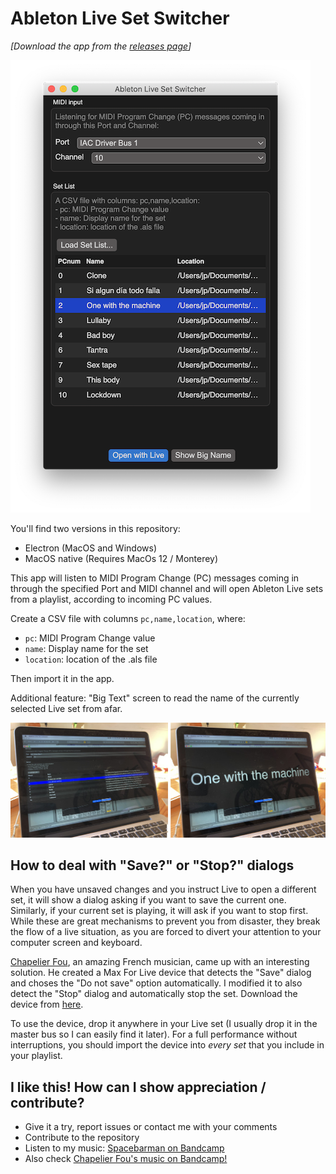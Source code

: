 # Ableton Live Set Switcher
_[Download the app from the [releases page](https://github.com/jpcarrascal/live-set-switcher/releases)]_

![Screen shot](https://github.com/jpcarrascal/live-set-switcher/blob/main/live_set_switcher.png?raw=true "Screen shot")

You'll find two versions in this repository:
- Electron (MacOS and Windows)
- MacOS native (Requires MacOs 12 / Monterey)

This app will listen to MIDI Program Change (PC) messages coming in through the specified Port and MIDI channel and will open Ableton Live sets from a playlist, according to incoming PC values.

Create a CSV file with columns `pc,name,location`, where:
- `pc`: MIDI Program Change value
- `name`: Display name for the set
- `location`: location of the .als file

Then import it in the app.

Additional feature: "Big Text" screen to read the name of the currently selected Live set from afar.

![Big Text](https://github.com/jpcarrascal/live-set-switcher/blob/main/big_screen.jpg?raw=true "Big Text")

## How to deal with "Save?" or "Stop?" dialogs

When you have unsaved changes and you instruct Live to open a different set, it will show a dialog asking if you want to save the current one. Similarly, if your current set is playing, it will ask if you want to stop first. While these are great mechanisms to prevent you from disaster, they break the flow of a live situation, as you are forced to divert your attention to your computer screen and keyboard.

[Chapelier Fou](https://chapelierfou.bandcamp.com/), an amazing French musician, came up with an interesting solution. He created a Max For Live device that detects the "Save" dialog and choses the "Do not save" option automatically. I modified it to also detect the "Stop" dialog and automatically stop the set. Download the device from [here](https://github.com/jpcarrascal/live-set-switcher/blob/main/Max4Live/DO_NOT_SAVE_OR_STOP.amxd?raw=true).

To use the device, drop it anywhere in your Live set (I usually drop it in the master bus so I can easily find it later). For a full performance without interruptions, you should import the device into _every set_ that you include in your playlist.

## I like this! How can I show appreciation / contribute?

- Give it a try, report issues or contact me with your comments
- Contribute to the repository
- Listen to my music: [Spacebarman on Bandcamp](https://spacebarman.bandcamp.com/)
- Also check [Chapelier Fou's music on Bandcamp!](https://chapelierfou.bandcamp.com/)

